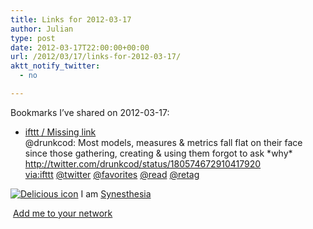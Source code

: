 ```yaml
---
title: Links for 2012-03-17
author: Julian
type: post
date: 2012-03-17T22:00:00+00:00
url: /2012/03/17/links-for-2012-03-17/
aktt_notify_twitter:
  - no

---
```

Bookmarks I&#8217;ve shared on 2012-03-17:

  * [ifttt / Missing link][1]  
    @drunkcod: Most models, measures & metrics fall flat on their face since those gathering, creating & using them forgot to ask \*why\* http://twitter.com/drunkcod/status/180574672910417920  
    [via:ifttt][2]  [@twitter][3]  [@favorites][4]  [@read][5]  [@retag][6] 

<p class="deliciouslink">
  <a href="http://del.icio.us/synesthesia" title="See all my bookmarks on del.icio.us"><img src="https://www.synesthesia.co.uk/images/deliciousicon.jpg" alt="Delicious icon" /></a>&nbsp;I am <a href="http://del.icio.us/synesthesia" title="See all my bookmarks on del.icio.us">Synesthesia</a>
</p>

<p class="deliciouslink">
  <a href="http://del.icio.us/network?add=synesthesia" title="Add me to your del.icio.us network"><img src="https://www.synesthesia.co.uk/images/add.gif" alt="" /></a>&nbsp;<a href="http://del.icio.us/network?add=synesthesia" title="Add me to your del.icio.us network">Add me to your network</a>
</p>

 [1]: http://ifttt.com/missing_link?1332017961
 [2]: http://www.delicious.com/synesthesia/via%3Aifttt
 [3]: http://www.delicious.com/synesthesia/+%40twitter
 [4]: http://www.delicious.com/synesthesia/+%40favorites
 [5]: http://www.delicious.com/synesthesia/+%40read
 [6]: http://www.delicious.com/synesthesia/+%40retag